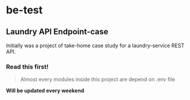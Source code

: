 # be-test
## Laundry API Endpoint-case
Initially was a project of take-home case study for a laundry-service REST API.

### Read this first!
> Almost every modules inside this project are depend on .env file


**Will be updated every weekend**
